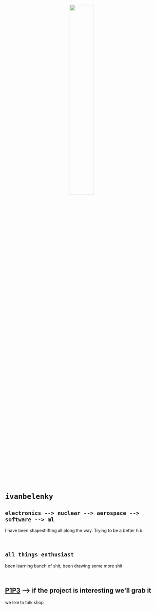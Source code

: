 <!-- insert the following image https://ryanschultz.com/wp-content/uploads/2022/06/DALL%C2%B7E-2022-06-22-22.27.52-steampunk-gentleman-in-a-top-hat-riding-a-penny-farthing-bicycle-in-a-steampunk-landscape-with-airships-in-the-sky-colorful-digital-art.png as a banner-->

<p align="center">
    <img src='https://ryanschultz.com/wp-content/uploads/2022/06/DALL%C2%B7E-2022-06-22-22.27.52-steampunk-gentleman-in-a-top-hat-riding-a-penny-farthing-bicycle-in-a-steampunk-landscape-with-airships-in-the-sky-colorful-digital-art.png' style="width: 40%; height: 40%;" >
</p>

# `ivanbelenky` 

## `electronics --> nuclear --> aerospace --> software --> ml` 

I have been shapeshifting all along the way. Trying to be a better h.b. 

<br>

## `all things enthusiast` 

been learning bunch of shit, been drawing some more shit

<br>

## [P1P3](https://p1p3.com.ar) --> if the project is interesting we'll grab it
we like to talk shop

